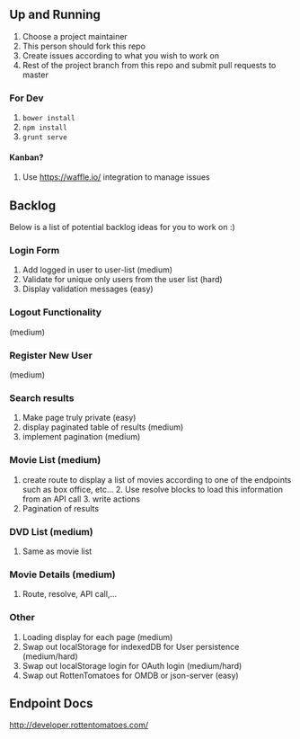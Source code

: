 
## Up and Running

1. Choose a project maintainer
2. This person should fork this repo
3. Create issues according to what you wish to work on
4. Rest of the project branch from this repo and submit pull requests to master

### For Dev

1. `bower install`
2. `npm install`
3. `grunt serve`

#### Kanban?

1. Use https://waffle.io/ integration to manage issues

## Backlog

Below is a list of potential backlog ideas for you to work on :)

### Login Form
1. Add logged in user to user-list (medium)
2. Validate for unique only users from the user list (hard)
3. Display validation messages (easy)

### Logout Functionality
 (medium)

### Register New User
 (medium)

### Search results
1. Make page truly private (easy)
2. display paginated table of results (medium)
3. implement pagination (medium)

### Movie List (medium)
1. create route to display a list of movies according to one of the endpoints such as box office, etc...
    2. Use resolve blocks to load this information from an API call
    3. write actions
2. Pagination of results

### DVD List (medium)
1. Same as movie list

### Movie Details (medium)
1. Route, resolve, API call,...

### Other
1. Loading display for each page (medium)
2. Swap out localStorage for indexedDB for User persistence (medium/hard)
3. Swap out localStorage login for OAuth login  (medium/hard)
4. Swap out RottenTomatoes for OMDB or json-server (easy)

## Endpoint Docs

http://developer.rottentomatoes.com/